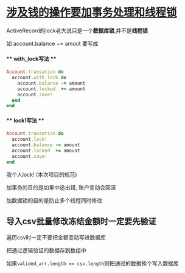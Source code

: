 # [涉及钱的操作要加事务处理和线程锁](2019/11_2/data-lock)

ActiveRecord的lock老大说只是一个**数据库锁**,并不是**线程锁**

如 account.balance += amout 要写成

<!-- tabs:start -->

#### ** with_lock写法 **

```ruby
Account.transation do
  account.with_lock do
    account.balance -= amount
    account.locked  += amount
    account.save!
  end
end
```

#### ** lock!写法 **

```ruby
Account.transation do
  account.lock!
  account.balance -= amount
  account.locked  += amount
  account.save!
end
```

<!-- tabs:end -->


我个人lock! (本次项目的规范)


加事务的目的是如果中途出错, 账户变动会回滚

加数据锁的目的是防止多个线程同时修改

## 导入csv批量修改冻结金额时一定要先验证

遍历csv时一定不要把金额变动写进数据库

把通过逻辑验证的数据存到数组中

如果`valided_arr.length == csv.length`则把通过的数据挨个写入数据库
